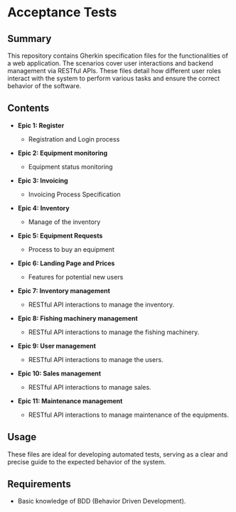 # Acceptance Tests

## Summary

This repository contains Gherkin specification files for the functionalities of a web application. The scenarios cover user interactions and backend management via RESTful APIs. These files detail how different user roles interact with the system to perform various tasks and ensure the correct behavior of the software.

## Contents

- **Epic 1: Register**
  - Registration and Login process
  
- **Epic 2: Equipment monitoring**
  - Equipment status monitoring

- **Epic 3: Invoicing**
  - Invoicing Process Specification

- **Epic 4: Inventory**
  - Manage of the inventory

- **Epic 5: Equipment Requests**
  - Process to buy an equipment

- **Epic 6: Landing Page and Prices**
  - Features for potential new users

- **Epic 7: Inventory management**
  - RESTful API interactions to manage the inventory.

- **Epic 8: Fishing machinery management**
  - RESTful API interactions to manage the fishing machinery.

- **Epic 9: User management**
  - RESTful API interactions to manage the users.

- **Epic 10: Sales management**
  - RESTful API interactions to manage sales.

- **Epic 11: Maintenance management**
  - RESTful API interactions to manage maintenance of the equipments.

## Usage

These files are ideal for developing automated tests, serving as a clear and precise guide to the expected behavior of the system.

## Requirements

- Basic knowledge of BDD (Behavior Driven Development).
